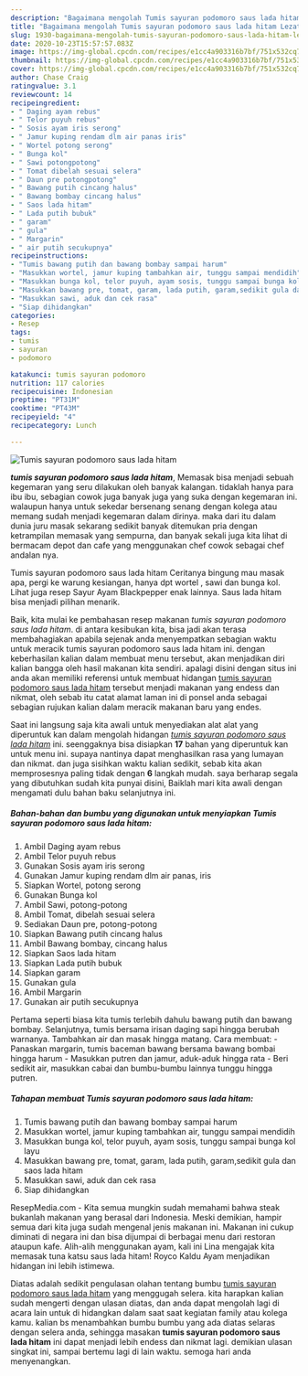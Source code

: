 ```yaml
---
description: "Bagaimana mengolah Tumis sayuran podomoro saus lada hitam Lezat"
title: "Bagaimana mengolah Tumis sayuran podomoro saus lada hitam Lezat"
slug: 1930-bagaimana-mengolah-tumis-sayuran-podomoro-saus-lada-hitam-lezat
date: 2020-10-23T15:57:57.083Z
image: https://img-global.cpcdn.com/recipes/e1cc4a903316b7bf/751x532cq70/tumis-sayuran-podomoro-saus-lada-hitam-foto-resep-utama.jpg
thumbnail: https://img-global.cpcdn.com/recipes/e1cc4a903316b7bf/751x532cq70/tumis-sayuran-podomoro-saus-lada-hitam-foto-resep-utama.jpg
cover: https://img-global.cpcdn.com/recipes/e1cc4a903316b7bf/751x532cq70/tumis-sayuran-podomoro-saus-lada-hitam-foto-resep-utama.jpg
author: Chase Craig
ratingvalue: 3.1
reviewcount: 14
recipeingredient:
- " Daging ayam rebus"
- " Telor puyuh rebus"
- " Sosis ayam iris serong"
- " Jamur kuping rendam dlm air panas iris"
- " Wortel potong serong"
- " Bunga kol"
- " Sawi potongpotong"
- " Tomat dibelah sesuai selera"
- " Daun pre potongpotong"
- " Bawang putih cincang halus"
- " Bawang bombay cincang halus"
- " Saos lada hitam"
- " Lada putih bubuk"
- " garam"
- " gula"
- " Margarin"
- " air putih secukupnya"
recipeinstructions:
- "Tumis bawang putih dan bawang bombay sampai harum"
- "Masukkan wortel, jamur kuping tambahkan air, tunggu sampai mendidih"
- "Masukkan bunga kol, telor puyuh, ayam sosis, tunggu sampai bunga kol layu"
- "Masukkan bawang pre, tomat, garam, lada putih, garam,sedikit gula dan saos lada hitam"
- "Masukkan sawi, aduk dan cek rasa"
- "Siap dihidangkan"
categories:
- Resep
tags:
- tumis
- sayuran
- podomoro

katakunci: tumis sayuran podomoro 
nutrition: 117 calories
recipecuisine: Indonesian
preptime: "PT31M"
cooktime: "PT43M"
recipeyield: "4"
recipecategory: Lunch

---
```



![Tumis sayuran podomoro saus lada hitam](https://img-global.cpcdn.com/recipes/e1cc4a903316b7bf/751x532cq70/tumis-sayuran-podomoro-saus-lada-hitam-foto-resep-utama.jpg)

<b><i>tumis sayuran podomoro saus lada hitam</i></b>, Memasak bisa menjadi sebuah kegemaran yang seru dilakukan oleh banyak kalangan. tidaklah hanya para ibu ibu, sebagian cowok juga banyak juga yang suka dengan kegemaran ini. walaupun hanya untuk sekedar bersenang senang dengan kolega atau memang sudah menjadi kegemaran dalam dirinya. maka dari itu dalam dunia juru masak sekarang sedikit banyak ditemukan pria dengan ketrampilan memasak yang sempurna, dan banyak sekali juga kita lihat di bermacam depot dan cafe yang menggunakan chef cowok sebagai chef andalan nya.

Tumis sayuran podomoro saus lada hitam Ceritanya bingung mau masak apa, pergi ke warung kesiangan, hanya dpt wortel , sawi dan bunga kol. Lihat juga resep Sayur Ayam Blackpepper enak lainnya. Saus lada hitam bisa menjadi pilihan menarik.

Baik, kita mulai ke pembahasan resep makanan <i>tumis sayuran podomoro saus lada hitam</i>. di antara kesibukan kita, bisa jadi akan terasa membahagiakan apabila sejenak anda menyempatkan sebagian waktu untuk meracik tumis sayuran podomoro saus lada hitam ini. dengan keberhasilan kalian dalam membuat menu tersebut, akan menjadikan diri kalian bangga oleh hasil makanan kita sendiri. apalagi disini dengan situs ini anda akan memiliki referensi untuk membuat hidangan <u>tumis sayuran podomoro saus lada hitam</u> tersebut menjadi makanan yang endess dan nikmat, oleh sebab itu catat alamat laman ini di ponsel anda sebagai sebagian rujukan kalian dalam meracik makanan baru yang endes.


Saat ini langsung saja kita awali untuk menyediakan alat alat yang diperuntuk kan dalam mengolah hidangan <u><i>tumis sayuran podomoro saus lada hitam</i></u> ini. seenggaknya bisa disiapkan <b>17</b> bahan yang diperuntuk kan untuk menu ini. supaya nantinya dapat menghasilkan rasa yang lumayan dan nikmat. dan juga sisihkan waktu kalian sedikit, sebab kita akan memprosesnya paling tidak dengan <b>6</b> langkah mudah. saya berharap segala yang dibutuhkan sudah kita punyai disini, Baiklah mari kita awali dengan mengamati dulu bahan baku selanjutnya ini.

<!--inarticleads1-->

##### Bahan-bahan dan bumbu yang digunakan untuk menyiapkan Tumis sayuran podomoro saus lada hitam:

1. Ambil  Daging ayam rebus
1. Ambil  Telor puyuh rebus
1. Gunakan  Sosis ayam iris serong
1. Gunakan  Jamur kuping rendam dlm air panas, iris
1. Siapkan  Wortel, potong serong
1. Gunakan  Bunga kol
1. Ambil  Sawi, potong-potong
1. Ambil  Tomat, dibelah sesuai selera
1. Sediakan  Daun pre, potong-potong
1. Siapkan  Bawang putih cincang halus
1. Ambil  Bawang bombay, cincang halus
1. Siapkan  Saos lada hitam
1. Siapkan  Lada putih bubuk
1. Siapkan  garam
1. Gunakan  gula
1. Ambil  Margarin
1. Gunakan  air putih secukupnya


Pertama seperti biasa kita tumis terlebih dahulu bawang putih dan bawang bombay. Selanjutnya, tumis bersama irisan daging sapi hingga berubah warnanya. Tambahkan air dan masak hingga matang. Cara membuat: - Panaskan margarin, tumis baceman bawang bersama bawang bombai hingga harum - Masukkan putren dan jamur, aduk-aduk hingga rata - Beri sedikit air, masukkan cabai dan bumbu-bumbu lainnya tunggu hingga putren. 

<!--inarticleads2-->

##### Tahapan membuat Tumis sayuran podomoro saus lada hitam:

1. Tumis bawang putih dan bawang bombay sampai harum
1. Masukkan wortel, jamur kuping tambahkan air, tunggu sampai mendidih
1. Masukkan bunga kol, telor puyuh, ayam sosis, tunggu sampai bunga kol layu
1. Masukkan bawang pre, tomat, garam, lada putih, garam,sedikit gula dan saos lada hitam
1. Masukkan sawi, aduk dan cek rasa
1. Siap dihidangkan


ResepMedia.com - Kita semua mungkin sudah memahami bahwa steak bukanlah makanan yang berasal dari Indonesia. Meski demikian, hampir semua dari kita juga sudah mengenal jenis makanan ini. Makanan ini cukup diminati di negara ini dan bisa dijumpai di berbagai menu dari restoran ataupun kafe. Alih-alih menggunakan ayam, kali ini Lina mengajak kita memasak tuna katsu saus lada hitam! Royco Kaldu Ayam menjadikan hidangan ini lebih istimewa. 

Diatas adalah sedikit pengulasan olahan tentang bumbu <u>tumis sayuran podomoro saus lada hitam</u> yang menggugah selera. kita harapkan kalian sudah mengerti dengan ulasan diatas, dan anda dapat mengolah lagi di acara lain untuk di hidangkan dalam saat saat kegiatan family atau kolega kamu. kalian bs menambahkan bumbu bumbu yang ada diatas selaras dengan selera anda, sehingga masakan <b>tumis sayuran podomoro saus lada hitam</b> ini dapat menjadi lebih endess dan nikmat lagi. demikian ulasan singkat ini, sampai bertemu lagi di lain waktu. semoga hari anda menyenangkan.
